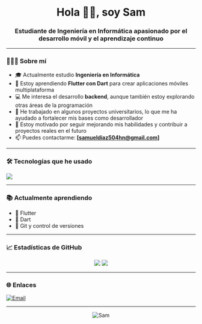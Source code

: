 <h1 align="center">Hola 👋🏻, soy Sam</h1>
<h3 align="center">Estudiante de Ingeniería en Informática apasionado por el desarrollo móvil y el aprendizaje continuo</h3>

---

### 🙋🏻‍♂️ Sobre mí

- 🎓 Actualmente estudio **Ingeniería en Informática**
- 🌱 Estoy aprendiendo **Flutter con Dart** para crear aplicaciones móviles multiplataforma
- 💻 Me interesa el desarrollo **backend**, aunque también estoy explorando otras áreas de la programación
- 🧩 He trabajado en algunos proyectos universitarios, lo que me ha ayudado a fortalecer mis bases como desarrollador
- 🚀 Estoy motivado por seguir mejorando mis habilidades y contribuir a proyectos reales en el futuro
- 📫 Puedes contactarme: **[samueldiaz504hn@gmail.com]**

---

### 🛠️ Tecnologías que he usado

<p>
  <img src="https://skillicons.dev/icons?i=flutter,dart,html,css,js,java,git,github" />
</p>

---

### 📚 Actualmente aprendiendo

- 🔸 Flutter
- 🔸 Dart
- 🔸 Git y control de versiones

---

### 📈 Estadísticas de GitHub

<p align="center">
  <img src="https://github-readme-stats.vercel.app/api?username=CoronelSam&show_icons=true&theme=tokyonight" />
  <img src="https://github-readme-stats.vercel.app/api/top-langs/?username=CoronelSam&layout=compact&theme=tokyonight" />
</p>

---

### 🌐 Enlaces

<!-- Agrega tu LinkedIn si lo tienes -->
[![Email](https://img.shields.io/badge/Email-red?logo=gmail&style=for-the-badge)](mailto:samueldiaz504hn@gmail.com)

---

<p align="center">
  <img src="https://komarev.com/ghpvc/?username=CoronelSam&label=Profile%20views&color=blue&style=flat" alt="Sam" />
</p>

